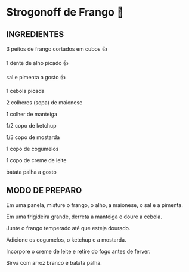 # Strogonoff de Frango 🐔 


## INGREDIENTES
3 peitos de frango cortados em cubos 👍

1 dente de alho picado 👍

sal e pimenta a gosto 👍

1 cebola picada

2 colheres (sopa) de maionese

1 colher de manteiga

1/2 copo de ketchup

1/3 copo de mostarda

1 copo de cogumelos

1 copo de creme de leite

batata palha a gosto

## MODO DE PREPARO
Em uma panela, misture o frango, o alho, a maionese, o sal e a pimenta.

Em uma frigideira grande, derreta a manteiga e doure a cebola.

Junte o frango temperado até que esteja dourado.

Adicione os cogumelos, o ketchup e a mostarda.

Incorpore o creme de leite e retire do fogo antes de ferver.

Sirva com arroz branco e batata palha.